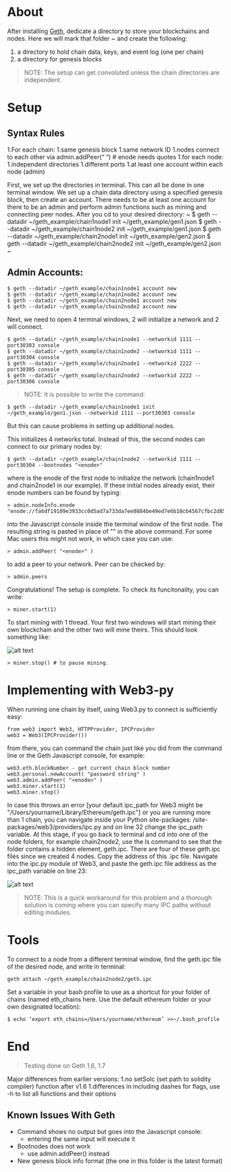   # About
  
  After installing [Geth](https://github.com/ethereum/go-ethereum/wiki/Building-Ethereum), dedicate a directory to store your blockchains and nodes. Here we will mark that folder ~ and create the following:
  
  1. a directory to hold chain data, keys, and event log (one per chain) 
  1. a directory for genesis blocks
  
  > NOTE: The setup can get convoluted unless the chain directories are independent. 
  
  
  # Setup
  
  ## Syntax Rules
  
  1.For each chain:
	  1.same genesis block
	  1.same network ID
	  1.nodes connect to each other via admin.addPeer(“ <enode> “) # enode needs quotes
  1.for each node:
	  1.independent directories
	  1.different ports
	  1.at least one account within each node (admin)
    
  First, we set up the directories in terminal. This can all be done in one terminal window. We set up a chain data directory using a specified genesis block, then create an account. There needs to be at least one account for there to be an admin and perform admin functions such as mining and connecting peer nodes. After you cd to your desired directory:
  ~
  $ geth --datadir ~/geth_example/chain1node1 init ~/geth_example/gen1.json
  $ geth --datadir ~/geth_example/chain1node2 init ~/geth_example/gen1.json
  $ geth --datadir ~/geth_example/chain2node1 init ~/geth_example/gen2.json
  $ geth --datadir ~/geth_example/chain2node2 init ~/geth_example/gen2.json  
  ~
  ## Admin Accounts: 
  ~~~~~~~~~
  $ geth --datadir ~/geth_example/chain1node1 account new
  $ geth --datadir ~/geth_example/chain1node2 account new
  $ geth --datadir ~/geth_example/chain2node1 account new
  $ geth --datadir ~/geth_example/chain2node2 account new
  ~~~~~~~~~
  Next, we need to open 4 terminal windows, 2 will initialize a network and 2 will connect. 
  ~~~~~~~~~
  $ geth --datadir ~/geth_example/chain1node1 --networkid 1111 --port30303 console
  $ geth --datadir ~/geth_example/chain1node2 --networkid 1111 --port30304 console
  $ geth --datadir ~/geth_example/chain2node1 --networkid 2222 --port30305 console
  $ geth --datadir ~/geth_example/chain2node2 --networkid 2222 --port30306 console
  ~~~~~~~~~
  > NOTE: It is possible to write the command:
  ~~~~~~~~~
  $ geth --datadir ~/geth_example/chain1node1 init ~/geth_example/gen1.json --networkid 1111 --port30303 console
  ~~~~~~~~~
  But this can cause problems in setting up additional nodes. 
  
  This initializes 4 networks total. Instead of this, the second nodes can connect to our primary nodes by:
  ~~~~~~~~~
  $ geth --datadir ~/geth_example/chain1node2 --networkid 1111 --port30304 --bootnodes "<enode>"
  ~~~~~~~~~
  where <enode> is the enode of the first node to initialize the network (chain1node1 and chain2node1 in our example). If these initial nodes already exist, their enode numbers can be found by typing:
  ~~~~~~~~~
  > admin.nodeInfo.enode
  "enode://fa6df19109e3933cc0d5ad7a733da7ee0884be49ed7e6b10cb4567cfbc2d853303e1fb61887e49c5ac37e81816b13d699c6edba4a98c071f8956a0df200ccbe1@[::]:30303"
  ~~~~~~~~~
  into the Javascript console inside the terminal window of the first node. The resulting string is pasted in place of "<enode>" in the above command. For some Mac users this might not work, in which case you can use:
  ~~~~~~~~~  
  > admin.addPeer( "<enode>" )
  ~~~~~~~~~
  to add a peer to your network. Peer can be checked by:
  ~~~~~~~~~
  > admin.peers
  ~~~~~~~~~
  Congratulations! The setup is complete. To check its funcitonality, you can write:
  ~~~~~~~~~
  > miner.start(1) 
  ~~~~~~~~~
  To start mining with 1 thread. Your first two windows will start mining their own blockchain and the other two will mine theirs. This should look something like:
  
![alt text](https://github.com/Lamden/clove/blob/master/connect/geth_example/mining.png)
  ~~~~~~~~~
  > miner.stop() # to pause mining. 
  ~~~~~~~~~
  
  # Implementing with Web3-py
  
  When running one chain by itself, using Web3.py to connect is sufficiently easy:
  ~~~~~~~~~
  from web3 import Web3, HTTPProvider, IPCProvider
  web3 = Web3(IPCProvider())
  ~~~~~~~~~
  from there, you can command the chain just like you did from the command line or the Geth Javascript console, for example:
  ~~~~~~~~~
  web3.eth.blockNumber - get current chain block number
  web3.personal.newAccount( "password string" )
  web3.admin.addPeer( "<enode>" )
  web3.miner.start(1)
  web3.miner.stop()
  ~~~~~~~~~
  In case this throws an error [your default ipc_path for Web3 might be "/Users/yourname/Library/Ethereum/geth.ipc"] or you are running more than 1 chain, you can navigate inside your Python site-packages: /site-packages/web3/providers/ipc.py and on line 32 change the ipc_path variable. At this stage, if you go back to terminal and cd into one of the node folders, for example chain2node2, use the ls command to see that the folder contains a hidden element, geth.ipc. There are four of these geth.ipc files since we created 4 nodes. Copy the address of this .ipc file. Navigate into the ipc.py module of Web3, and paste the geth.ipc file address as the ipc_path variable on line 23:
 
![alt text](https://github.com/Lamden/clove/blob/master/connect/geth_example/ipc_path.png)
  
  > NOTE: This is a quick workaround for this problem and a thorough solution is coming where you can specify many IPC paths without editing modules.
  
  # Tools
  
  To connect to a node from a different terminal window, find the geth.ipc file of the desired node, and write in terminal:
  ~~~~~~~~~
  geth attach ~/geth_example/chain2node2/geth.ipc
  ~~~~~~~~~
  Set a variable in your bash profile to use as a shortcut for your folder of chains (named eth_chains here. Use the default ethereum folder or your own designated location):
  ~~~~~~~~~
  $ echo ‘export eth_chains=/Users/yourname/ethereum’ >>~/.bash_profile 
  ~~~~~~~~~
  
  # End 
  
  > Testing done on Geth 1.6, 1.7

  Major differences from earlier versions: 
  1.no setSolc (set path to solidity compiler) function after v1.6
  1.differences in including dashes for flags, use -h to list all functions and their options


  ## Known Issues With Geth
  
  * Command shows no output but goes into the Javascript console: 
   	* entering the same input will execute it
  * Bootnodes does not work 
    * use admin.addPeer(<enode>) instead 
  * New genesis block info format (the one in this folder is the latest format)
  
